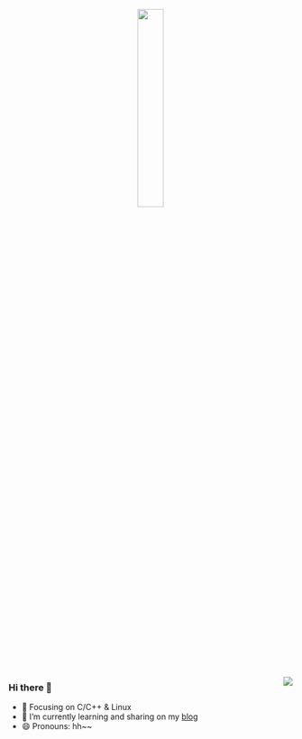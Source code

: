 <p align="center">
  <img src="https://cdn.jsdelivr.net/gh/jasonkayzk/jasonkayzk@master/hello-world.gif" width="30%">
</p>

<img align="right" src="https://github-readme-stats.vercel.app/api?username=yuanheci&show_icons=true&icon_color=ff6781&bg_color=ffffff&hide_title=true" />


### Hi there 👋
- :orange_book: Focusing on C/C++ & Linux
- 🌱 I’m currently learning and sharing on my [blog](https://yuanheci.site/)
- 😄 Pronouns: hh~~

